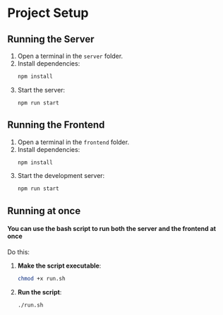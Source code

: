 # Project Setup



## Running the Server
1. Open a terminal in the `server` folder.
2. Install dependencies:
   ```bash
   npm install
   ```
3. Start the server:
   ```bash
   npm run start
   ```

## Running the Frontend
1. Open a terminal in the `frontend` folder.
2. Install dependencies:
   ```bash
   npm install
   ```
3. Start the development server:
   ```bash
   npm run start
   ``` 

## Running at once 

#### You can use the bash script to run both the server and the frontend at once

Do this:
1. **Make the script executable**:
   ```bash
   chmod +x run.sh
   ```
2. **Run the script**:
   ```bash
   ./run.sh
   ```